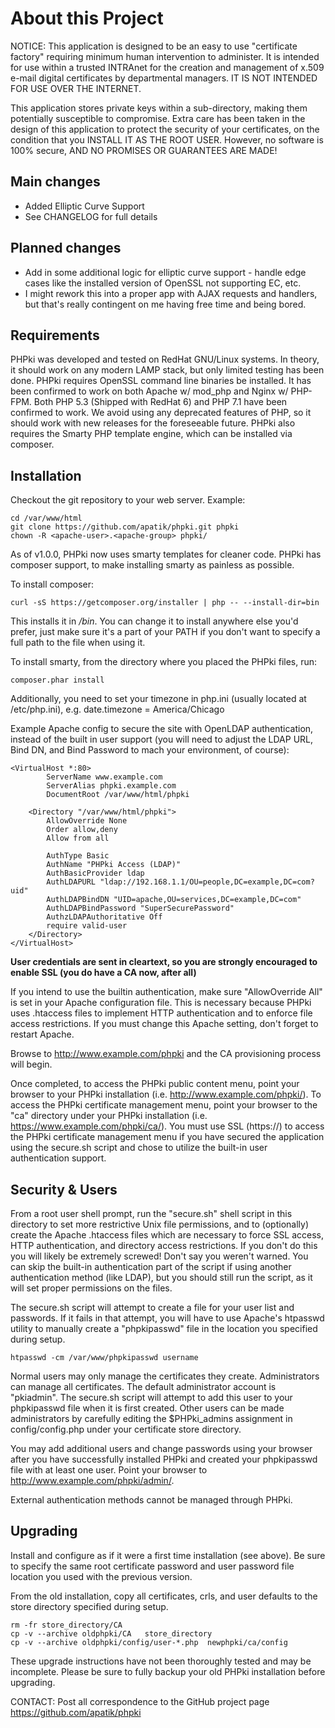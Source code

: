 About this Project
===============

NOTICE:
This application is designed to be an easy to use "certificate factory"
requiring minimum human intervention to administer.  It is intended for
use within a trusted INTRAnet for the creation and management of x.509
e-mail digital certificates by departmental managers.  IT IS NOT INTENDED
FOR USE OVER THE INTERNET.

This application stores private keys within a sub-directory, making them
potentially susceptible to compromise.  Extra care has been taken in the
design of this application to protect the security of your certificates,
on the condition that you INSTALL IT AS THE ROOT USER.  However, no
software is 100% secure, AND NO PROMISES OR GUARANTEES ARE MADE!

Main changes
------------
* Added Elliptic Curve Support
* See CHANGELOG for full details

Planned changes
---------------
* Add in some additional logic for elliptic curve support - handle edge cases like the installed version of OpenSSL not supporting EC, etc.
* I might rework this into a proper app with AJAX requests and handlers, but that's really contingent on me having free time and being bored.


Requirements
---------------
PHPki was developed and tested on RedHat GNU/Linux systems. In theory,
it should work on any modern LAMP stack, but only limited testing has been
done. PHPki requires OpenSSL command line binaries be installed. It has been
confirmed to work on both Apache w/ mod_php and Nginx w/ PHP-FPM. Both PHP 5.3
(Shipped with RedHat 6) and PHP 7.1 have been confirmed to work. We avoid using
any deprecated features of PHP, so it should work with new releases for the foreseeable
future. PHPki also requires the Smarty PHP template engine, which can be installed via composer.


Installation
---------------
Checkout the git repository to your web server. Example:

    cd /var/www/html
    git clone https://github.com/apatik/phpki.git phpki
    chown -R <apache-user>.<apache-group> phpki/

As of v1.0.0, PHPki now uses smarty templates for cleaner code. PHPki has composer support, to make installing smarty as painless as possible.

To install composer:

    curl -sS https://getcomposer.org/installer | php -- --install-dir=bin
This installs it in */bin*. You can change it to install anywhere else you'd prefer, just make sure it's a part of your PATH if you don't want to specify a full path to the file when using it.

To install smarty, from the directory where you placed the PHPki files, run:

    composer.phar install

Additionally, you need to set your timezone in php.ini (usually located at /etc/php.ini), e.g. date.timezone = America/Chicago

Example Apache config to secure the site with OpenLDAP authentication, instead of the built in user support
(you will need to adjust the LDAP URL, Bind DN, and Bind Password to mach your environment, of course):

    <VirtualHost *:80>
        	ServerName www.example.com
    		ServerAlias phpki.example.com
        	DocumentRoot /var/www/html/phpki

    	<Directory "/var/www/html/phpki">
    		AllowOverride None
    		Order allow,deny
    		Allow from all

    		AuthType Basic
    		AuthName "PHPki Access (LDAP)"
    		AuthBasicProvider ldap
    		AuthLDAPURL "ldap://192.168.1.1/OU=people,DC=example,DC=com?uid"
    		AuthLDAPBindDN "UID=apache,OU=services,DC=example,DC=com"
    		AuthLDAPBindPassword "SuperSecurePassword"
    		AuthzLDAPAuthoritative Off
    		require valid-user
    	</Directory>
    </VirtualHost>

**User credentials are sent in cleartext, so you are strongly encouraged to enable SSL (you do have a CA now, after all)**

If you intend to use the builtin authentication, make sure "AllowOverride All" is
set in your Apache configuration file. This is necessary because PHPki uses .htaccess
files to implement HTTP authentication and to enforce file access restrictions.
If you must change this Apache setting, don't forget to restart Apache.

Browse to http://www.example.com/phpki and the CA provisioning process will begin.

Once completed, to access the PHPki public content menu, point your browser to your
PHPki installation (i.e. http://www.example.com/phpki/).  To access the
PHPki certificate management menu, point your browser to the "ca"
directory under your PHPki installation (i.e. https://www.example.com/phpki/ca/).
You must use SSL (https://) to access the PHPki certificate management
menu if you have secured the application using the secure.sh script and chose to
utilize the built-in user authentication support.


Security & Users
---------------
From a root user shell prompt, run the "secure.sh" shell script in this
directory to set more restrictive Unix file permissions, and to (optionally) create
the Apache .htaccess files which are necessary to force SSL access, HTTP
authentication, and directory access restrictions.  If you don't do this
you will likely be extremely screwed!  Don't say you weren't warned. You can skip
the built-in authentication part of the script if using another authentication method (like LDAP),
but you should still run the script, as it will set proper permissions on the files.

The secure.sh script will attempt to create a file for your user list
and passwords.  If it fails in that attempt, you will have to use Apache's
htpasswd utility to manually create a "phpkipasswd" file in the location
you specified during setup.

	htpasswd -cm /var/www/phpkipasswd username

Normal users may only manage the certificates they create.  Administrators
can manage all certificates.  The default administrator account is
"pkiadmin".  The secure.sh script will attempt to add this user to your
phpkipasswd file when it is first created.  Other users can be made
administrators by carefully editing the $PHPki_admins assignment in
config/config.php under your certificate store directory.

You may add additional users and change passwords using your browser after
you have successfully installed PHPki and created your phpkipasswd file with
at least one user. Point your browser to http://www.example.com/phpki/admin/.

External authentication methods cannot be managed through PHPki.


Upgrading
---------------
Install and configure as if it were a first time installation (see above).
Be sure to specify the same root certificate password and user password file
location you used with the previous version.

From the old installation, copy all certificates, crls, and user defaults
to the store directory specified during setup.

	rm -fr store_directory/CA
	cp -v --archive oldphpki/CA   store_directory
	cp -v --archive oldphpki/config/user-*.php  newphpki/ca/config

These upgrade instructions have not been thoroughly tested and may be
incomplete.  Please be sure to fully backup your old PHPki installation before
upgrading.


CONTACT:
Post all correspondence to the GitHub project page
https://github.com/apatik/phpki
